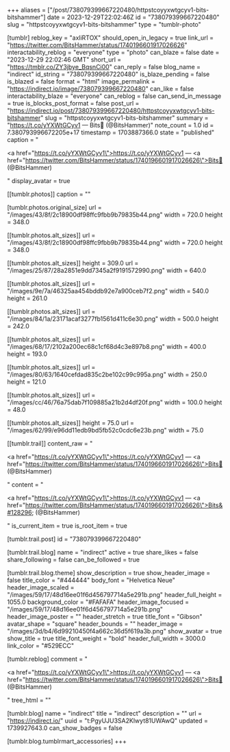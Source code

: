 +++
aliases = ["/post/738079399667220480/httpstcoyyxwtgcyv1-bits-bitshammer"]
date = 2023-12-29T22:02:46Z
id = "738079399667220480"
slug = "httpstcoyyxwtgcyv1-bits-bitshammer"
type = "tumblr-photo"

[tumblr]
reblog_key = "axliRTOX"
should_open_in_legacy = true
link_url = "https://twitter.com/BitsHammer/status/1740196601917026626"
interactability_reblog = "everyone"
type = "photo"
can_blaze = false
date = "2023-12-29 22:02:46 GMT"
short_url = "https://tmblr.co/ZY3jbye_BqsnCi00"
can_reply = false
blog_name = "indirect"
id_string = "738079399667220480"
is_blaze_pending = false
is_blazed = false
format = "html"
image_permalink = "https://indirect.io/image/738079399667220480"
can_like = false
interactability_blaze = "everyone"
can_reblog = false
can_send_in_message = true
is_blocks_post_format = false
post_url = "https://indirect.io/post/738079399667220480/httpstcoyyxwtgcyv1-bits-bitshammer"
slug = "httpstcoyyxwtgcyv1-bits-bitshammer"
summary = "https://t.co/yYXWtGCyv1 — Bits🔨 (@BitsHammer)"
note_count = 1.0
id = 7.380793996672205e+17
timestamp = 1703887366.0
state = "published"
caption = "<p><a href=\"https://t.co/yYXWtGCyv1\">https://t.co/yYXWtGCyv1</a> — <a href=\"https://twitter.com/BitsHammer/status/1740196601917026626\">Bits🔨 (@BitsHammer)</a></p>"
display_avatar = true

[[tumblr.photos]]
caption = ""

[tumblr.photos.original_size]
url = "/images/43/8f/2c18900df98ffc9fbb9b79835b44.png"
width = 720.0
height = 348.0

[[tumblr.photos.alt_sizes]]
url = "/images/43/8f/2c18900df98ffc9fbb9b79835b44.png"
width = 720.0
height = 348.0

[[tumblr.photos.alt_sizes]]
height = 309.0
url = "/images/25/87/28a2851e9dd7345a2f9191572990.png"
width = 640.0

[[tumblr.photos.alt_sizes]]
url = "/images/9e/7a/46325aa454bddb92e7a900ceb7f2.png"
width = 540.0
height = 261.0

[[tumblr.photos.alt_sizes]]
url = "/images/84/1a/23171acaf3277fb1561d411c6e30.png"
width = 500.0
height = 242.0

[[tumblr.photos.alt_sizes]]
url = "/images/68/17/2102a200ec68c1cf68d4c3e897b8.png"
width = 400.0
height = 193.0

[[tumblr.photos.alt_sizes]]
url = "/images/80/63/1640cefdad835c2be102c99c995a.png"
width = 250.0
height = 121.0

[[tumblr.photos.alt_sizes]]
url = "/images/cc/46/76a75dab7f109885a21b2d4df20f.png"
width = 100.0
height = 48.0

[[tumblr.photos.alt_sizes]]
height = 75.0
url = "/images/62/99/e96dd11edb9bd5fb52c0cdc6e23b.png"
width = 75.0

[[tumblr.trail]]
content_raw = "<p><a href=\"https://t.co/yYXWtGCyv1\">https://t.co/yYXWtGCyv1</a> — <a href=\"https://twitter.com/BitsHammer/status/1740196601917026626\">Bits🔨 (@BitsHammer)</a></p>"
content = "<p><a href=\"https://t.co/yYXWtGCyv1\">https://t.co/yYXWtGCyv1</a> &mdash; <a href=\"https://twitter.com/BitsHammer/status/1740196601917026626\">Bits&#128296; (@BitsHammer)</a></p>"
is_current_item = true
is_root_item = true

[tumblr.trail.post]
id = "738079399667220480"

[tumblr.trail.blog]
name = "indirect"
active = true
share_likes = false
share_following = false
can_be_followed = true

[tumblr.trail.blog.theme]
show_description = true
show_header_image = false
title_color = "#444444"
body_font = "Helvetica Neue"
header_image_scaled = "/images/59/17/48d16ee01f6d456797714a5e291b.png"
header_full_height = 1055.0
background_color = "#FAFAFA"
header_image_focused = "/images/59/17/48d16ee01f6d456797714a5e291b.png"
header_image_poster = ""
header_stretch = true
title_font = "Gibson"
avatar_shape = "square"
header_bounds = ""
header_image = "/images/3d/b4/6d99210450f4a662c36d5f619a3b.png"
show_avatar = true
show_title = true
title_font_weight = "bold"
header_full_width = 3000.0
link_color = "#529ECC"

[tumblr.reblog]
comment = "<p><a href=\"https://t.co/yYXWtGCyv1\">https://t.co/yYXWtGCyv1</a> — <a href=\"https://twitter.com/BitsHammer/status/1740196601917026626\">Bits🔨 (@BitsHammer)</a></p>"
tree_html = ""

[tumblr.blog]
name = "indirect"
title = "indirect"
description = ""
url = "https://indirect.io/"
uuid = "t:PgyUJU3SA2Klwyt81UWAwQ"
updated = 1739927643.0
can_show_badges = false

[tumblr.blog.tumblrmart_accessories]
+++
